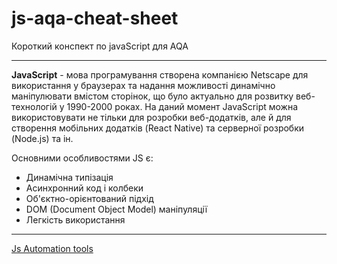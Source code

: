 # js-aqa-cheat-sheet
Короткий конспект по javaScript для AQA

---
**JavaScript** - мова програмування створена компанією Netscape для використання у браузерах та надання можливості динамічно маніпулювати вмістом сторінок, що було актуально для розвитку веб-технологій у 1990-2000 роках. На даний момент JavaScript можна використовувати не тільки для розробки веб-додатків, але й для створення мобільних додатків (React Native) та серверної розробки (Node.js) та ін.

Основними особливостями JS є:
* Динамічна типізація
* Асинхронний код і колбеки
* Об'єктно-орієнтований підхід
* DOM (Document Object Model) маніпуляції
* Легкість використання

---
[Js Automation tools](aqa/js-aqa-tools.md)
